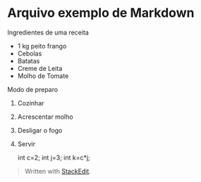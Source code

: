 # Arquivo exemplo de Markdown
Ingredientes de uma receita

 - 1 kg peito frango 
 - Cebolas 
 - Batatas
 - Creme de Leita
 - Molho de Tomate

Modo de preparo
1. Cozinhar
2. Acrescentar molho
3. Desligar o fogo
4. Servir

    int c=2;
    int j=3;
    int k=c*j;


> Written with [StackEdit](https://stackedit.io/).
